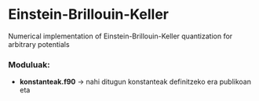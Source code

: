 # Einstein-Brillouin-Keller
Numerical implementation of Einstein-Brillouin-Keller quantization for arbitrary potentials

### Moduluak:
* **konstanteak.f90** &rarr; nahi ditugun konstanteak definitzeko era publikoan eta
